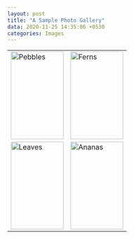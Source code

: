 ```yaml
---
layout: post
title: "A Sample Photo Gallery"
data: 2020-11-25 14:35:06 +0530
categories: Images
---
```


<table>
	<tr>
		<td><img height="200" width = "120" src="https://images.pexels.com/photos/5596125/pexels-photo-5596125.jpeg?auto=compress&cs=tinysrgb&dpr=2&h=650&w=940" title="Pebbles"></td>
		<td><img height="200" width = "120" src="https://images.pexels.com/photos/5950562/pexels-photo-5950562.jpeg?auto=compress&cs=tinysrgb&dpr=2&h=650&w=940" title="Ferns"></td>
	</tr>
	<tr>
		<td><img height="200" width = "120" src="https://images.pexels.com/photos/3886960/pexels-photo-3886960.jpeg?auto=compress&cs=tinysrgb&dpr=2&h=650&w=940" title="Leaves"></td>
		<td><img height="200" width = "120" src="https://images.pexels.com/photos/5630557/pexels-photo-5630557.jpeg?auto=compress&cs=tinysrgb&dpr=1&w=500" title="Ananas"></td>
	</tr>
</table>